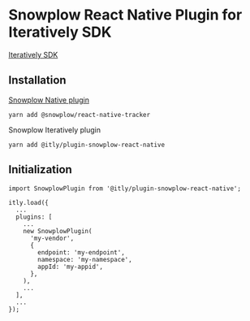 # Snowplow React Native Plugin for Iteratively SDK

[Iteratively SDK](https://github.com/iterativelyhq/itly-sdk/blob/master/README.md)

## Installation

[Snowplow Native plugin](https://docs.snowplowanalytics.com/docs/collecting-data/collecting-from-own-applications/react-native-tracker/#installation)

`yarn add @snowplow/react-native-tracker`

Snowplow Iteratively plugin

`yarn add @itly/plugin-snowplow-react-native`

## Initialization

```
import SnowplowPlugin from '@itly/plugin-snowplow-react-native';

itly.load({
  ...
  plugins: [
    ...
    new SnowplowPlugin(
      'my-vendor',
      {
        endpoint: 'my-endpoint',
        namespace: 'my-namespace',
        appId: 'my-appid',
      },
    ),
    ...
  ],
  ...
});
```
